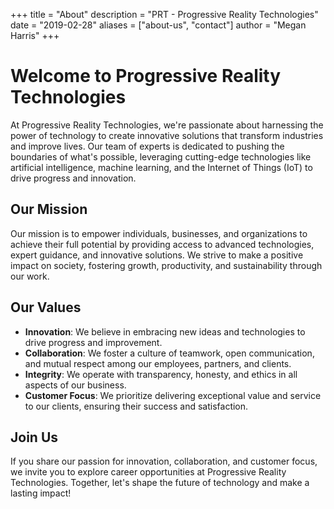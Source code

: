 +++
title = "About"
description = "PRT - Progressive Reality Technologies"
date = "2019-02-28"
aliases = ["about-us", "contact"]
author = "Megan Harris"
+++


**Welcome to Progressive Reality Technologies**
=============================================

At Progressive Reality Technologies, we're passionate about harnessing the power of technology to create innovative solutions that transform industries and improve lives. Our team of experts is dedicated to pushing the boundaries of what's possible, leveraging cutting-edge technologies like artificial intelligence, machine learning, and the Internet of Things (IoT) to drive progress and innovation.

**Our Mission**
---------------

Our mission is to empower individuals, businesses, and organizations to achieve their full potential by providing access to advanced technologies, expert guidance, and innovative solutions. We strive to make a positive impact on society, fostering growth, productivity, and sustainability through our work.

**Our Values**
--------------

* **Innovation**: We believe in embracing new ideas and technologies to drive progress and improvement.
* **Collaboration**: We foster a culture of teamwork, open communication, and mutual respect among our employees, partners, and clients.
* **Integrity**: We operate with transparency, honesty, and ethics in all aspects of our business.
* **Customer Focus**: We prioritize delivering exceptional value and service to our clients, ensuring their success and satisfaction.

**Join Us**
---------

If you share our passion for innovation, collaboration, and customer focus, we invite you to explore career opportunities at Progressive Reality Technologies. Together, let's shape the future of technology and make a lasting impact!